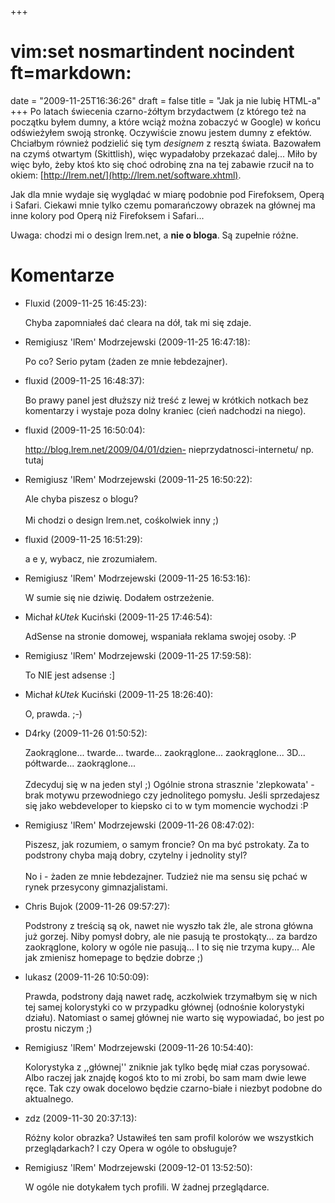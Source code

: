 +++
# vim:set nosmartindent nocindent ft=markdown:
date = "2009-11-25T16:36:26"
draft = false
title = "Jak ja nie lubię HTML-a"
+++
Po latach świecenia czarno-żółtym brzydactwem (z którego też na początku byłem
dumny, a które wciąż można zobaczyć w Google) w końcu odświeżyłem swoją
stronkę. Oczywiście znowu jestem dumny z efektów. Chciałbym również podzielić
się tym _designem_ z resztą świata. Bazowałem na czymś otwartym (Skittlish),
więc wypadałoby przekazać dalej... Miło by więc było, żeby ktoś kto się choć
odrobinę zna na tej zabawie rzucił na to okiem:
[http://lrem.net/](http://lrem.net/software.xhtml).

Jak dla mnie wydaje się wyglądać w miarę podobnie pod Firefoksem, Operą i
Safari. Ciekawi mnie tylko czemu pomarańczowy obrazek na głównej ma inne
kolory pod Operą niż Firefoksem i Safari...

Uwaga: chodzi mi o design lrem.net, a **nie o bloga**. Są zupełnie różne.

# Komentarze

* Fluxid (2009-11-25 16:45:23): <p>Chyba zapomniałeś dać cleara na dół, tak mi
  się zdaje.</p>
* Remigiusz 'lRem' Modrzejewski (2009-11-25 16:47:18): <p>Po co? Serio pytam
  (żaden ze mnie łebdezajner).</p>
* fluxid (2009-11-25 16:48:37): <p>Bo prawy panel jest dłuższy niż treść z lewej
  w krótkich notkach bez komentarzy i wystaje poza dolny kraniec (cień nadchodzi
  na niego).</p>
* fluxid (2009-11-25 16:50:04): <p>http://blog.lrem.net/2009/04/01/dzien-
  nieprzydatnosci-internetu/ np. tutaj</p>
* Remigiusz 'lRem' Modrzejewski (2009-11-25 16:50:22): <p>Ale chyba piszesz o
  blogu?<br />  <br />  Mi chodzi o design lrem.net, cośkolwiek inny ;)</p>
* fluxid (2009-11-25 16:51:29): <p>a e y, wybacz, nie zrozumiałem.</p>
* Remigiusz 'lRem' Modrzejewski (2009-11-25 16:53:16): <p>W sumie się nie
  dziwię. Dodałem ostrzeżenie.</p>
* Michał _kUtek_ Kuciński (2009-11-25 17:46:54): <p>AdSense na stronie domowej,
  wspaniała reklama swojej osoby. :P</p>
* Remigiusz 'lRem' Modrzejewski (2009-11-25 17:59:58): <p>To NIE jest adsense
  :]</p>
* Michał _kUtek_ Kuciński (2009-11-25 18:26:40): <p>O, prawda. ;-)</p>
* D4rky (2009-11-26 01:50:52): <p>Zaokrąglone... twarde... twarde...
  zaokrąglone... zaokrąglone... 3D... półtwarde... zaokrąglone...<br />  <br />
  Zdecyduj się w na jeden styl ;) Ogólnie strona strasznie 'zlepkowata' - brak
  motywu przewodniego czy jednolitego pomysłu. Jeśli sprzedajesz się jako
  webdeveloper to kiepsko ci to w tym momencie wychodzi :P</p>
* Remigiusz 'lRem' Modrzejewski (2009-11-26 08:47:02): <p>Piszesz, jak rozumiem,
  o samym froncie? On ma być pstrokaty. Za to podstrony chyba mają dobry,
  czytelny i jednolity styl?<br />  <br />  No i - żaden ze mnie łebdezajner.
  Tudzież nie ma sensu się pchać w rynek przesycony gimnazjalistami.</p>
* Chris Bujok (2009-11-26 09:57:27): <p>Podstrony z treścią są ok, nawet nie
  wyszło tak źle, ale strona główna już gorzej. Niby pomysł dobry, ale nie
  pasują te prostokąty... za bardzo zaokrąglone, kolory w ogóle nie pasują... I
  to się nie trzyma kupy... Ale jak zmienisz homepage to będzie dobrze ;)</p>
* lukasz (2009-11-26 10:50:09): <p>Prawda, podstrony dają nawet radę, aczkolwiek
  trzymałbym się w nich tej samej kolorystyki co w przypadku głównej (odnośnie
  kolorystyki działu). Natomiast o samej głównej nie warto się wypowiadać, bo
  jest po prostu niczym ;)</p>
* Remigiusz 'lRem' Modrzejewski (2009-11-26 10:54:40): <p>Kolorystyka z
  ,,głównej'' zniknie jak tylko będę miał czas porysować. Albo raczej jak znajdę
  kogoś kto to mi zrobi, bo sam mam dwie lewe ręce. Tak czy owak docelowo będzie
  czarno-białe i niezbyt podobne do aktualnego.</p>
* zdz (2009-11-30 20:37:13): <p>Różny kolor obrazka? Ustawiłeś ten sam profil
  kolorów we wszystkich przeglądarkach? I czy Opera w ogóle to obsługuje?</p>
* Remigiusz 'lRem' Modrzejewski (2009-12-01 13:52:50): <p>W ogóle nie dotykałem
  tych profili. W żadnej przeglądarce.</p>
